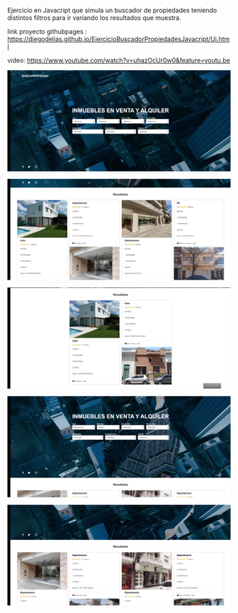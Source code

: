 Ejercicio en Javacript que simula un buscador de propiedades teniendo distintos filtros para ir variando los resultados que muestra.

link proyecto githubpages : https://diegodelias.github.io/EjercicioBuscadorPropiedadesJavacript/Ui.html

video: https://www.youtube.com/watch?v=uhazOcUr0w0&feature=youtu.be

![](img/uno.jpg)

![](img/dos.jpg)

![](img/tres.jpg)

![](img/cuatro.jpg)

![](img/cinco.jpg)

